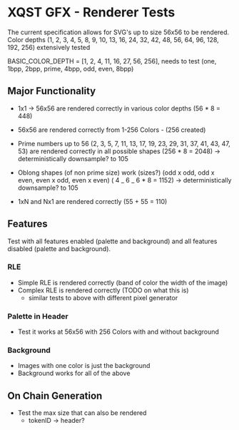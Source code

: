 # XQST GFX - Renderer Tests

The current specification allows for SVG's up to size 56x56 to be rendered.
Color depths (1, 2, 3, 4, 5, 8, 9, 10, 13, 16, 24, 32, 42, 48, 56, 64, 96, 128, 192, 256) extensively tested

BASIC_COLOR_DEPTH = [1, 2, 4, 11, 16, 27, 56, 256], needs to test (one, 1bpp, 2bpp, prime, 4bpp, odd, even, 8bpp)

## Major Functionality

- 1x1 -> 56x56 are rendered correctly in various color depths (56 \* 8 = 448)
- 56x56 are rendered correctly from 1-256 Colors - (256 created)

- Prime numbers up to 56 (2, 3, 5, 7, 11, 13, 17, 19, 23, 29, 31, 37, 41, 43, 47, 53) are rendered correctly in all possible shapes (256 \* 8 = 2048) -> deterministically downsample? to 105
- Oblong shapes (of non prime size) work (sizes?) (odd x odd, odd x even, even x odd, even x even) ( 4 _ 6 _ 6 \* 8 = 1152) -> deterministically downsample? to 105
- 1xN and Nx1 are rendered correctly (55 + 55 = 110)

## Features

Test with all features enabled (palette and background) and all features disabled (palette and background).

### RLE

- Simple RLE is rendered correctly (band of color the width of the image)
- Complex RLE is rendered correctly (TODO on what this is)
  - similar tests to above with different pixel generator

### Palette in Header

- Test it works at 56x56 with 256 Colors with and without background

### Background

- Images with one color is just the background
- Background works for all of the above

## On Chain Generation

- Test the max size that can also be rendered
  - tokenID -> header?
